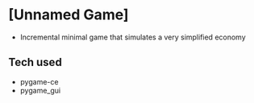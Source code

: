 # [Unnamed Game]

- Incremental minimal game that simulates a very simplified economy


##  Tech used
- pygame-ce
- pygame_gui